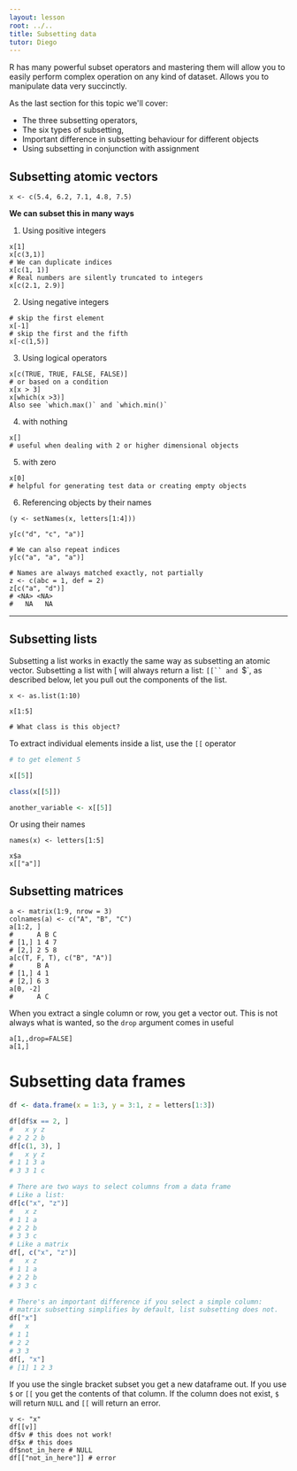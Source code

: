 ```yaml
---
layout: lesson
root: ../..
title: Subsetting data
tutor: Diego
---
```


R has many powerful subset operators and mastering them will allow you to easily perform complex operation on any kind of dataset. Allows you to manipulate data very succinctly.

As the last section for this topic we'll cover:

* The three subsetting operators,
* The six types of subsetting,
* Important difference in subsetting behaviour for different objects 
* Using subsetting in conjunction with assignment


## Subsetting atomic vectors

```
x <- c(5.4, 6.2, 7.1, 4.8, 7.5)  
```

**We can subset this in many ways**

1. Using positive integers

```
x[1]  
x[c(3,1)]  
# We can duplicate indices  
x[c(1, 1)]  
# Real numbers are silently truncated to integers  
x[c(2.1, 2.9)]  
```

2. Using negative integers

```
# skip the first element  
x[-1]  
# skip the first and the fifth  
x[-c(1,5)]  
```

3. Using logical operators

```
x[c(TRUE, TRUE, FALSE, FALSE)]
# or based on a condition
x[x > 3]
x[which(x >3)]
Also see `which.max()` and `which.min()`
```

4. with nothing

```
x[]
# useful when dealing with 2 or higher dimensional objects
```

5. with zero

```
x[0]
# helpful for generating test data or creating empty objects
```


6. Referencing objects by their names

```
(y <- setNames(x, letters[1:4]))

y[c("d", "c", "a")]

# We can also repeat indices
y[c("a", "a", "a")]

# Names are always matched exactly, not partially
z <- c(abc = 1, def = 2)
z[c("a", "d")]
# <NA> <NA> 
#   NA   NA
```

---

## Subsetting lists

Subsetting a list works in exactly the same way as subsetting an atomic vector. Subsetting a list with [ will always return a list: `[[`` and `$`, as described below, let you pull out the components of the list.

```
x <- as.list(1:10)

x[1:5]

# What class is this object?
```

To extract individual elements inside a list, use the `[[` operator

```r
# to get element 5

x[[5]]

class(x[[5]])

another_variable <- x[[5]]

```

Or using their names

```
names(x) <- letters[1:5]

x$a
x[["a"]]
```

## Subsetting matrices

```
a <- matrix(1:9, nrow = 3)
colnames(a) <- c("A", "B", "C")
a[1:2, ]
#      A B C
# [1,] 1 4 7
# [2,] 2 5 8
a[c(T, F, T), c("B", "A")]
#      B A
# [1,] 4 1
# [2,] 6 3
a[0, -2]
#      A C
```

When you extract a single column or row, you get a vector out.  This is not always what is wanted, so the `drop` argument comes in useful

```
a[1,,drop=FALSE]
a[1,]
```

# Subsetting data frames

```r
df <- data.frame(x = 1:3, y = 3:1, z = letters[1:3])

df[df$x == 2, ]
#   x y z
# 2 2 2 b
df[c(1, 3), ]
#   x y z
# 1 1 3 a
# 3 3 1 c

# There are two ways to select columns from a data frame
# Like a list:
df[c("x", "z")]
#   x z
# 1 1 a
# 2 2 b
# 3 3 c
# Like a matrix
df[, c("x", "z")]
#   x z
# 1 1 a
# 2 2 b
# 3 3 c

# There's an important difference if you select a simple column:
# matrix subsetting simplifies by default, list subsetting does not.
df["x"]
#   x
# 1 1
# 2 2
# 3 3
df[, "x"]
# [1] 1 2 3
```

If you use the single bracket subset you get a new dataframe out.  If you use `$` or `[[` you get the contents of that column.  If the column does not exist, `$` will return `NULL` and `[[` will return an error.

```
v <- "x"
df[[v]]
df$v # this does not work!
df$x # this does
df$not_in_here # NULL
df[["not_in_here"]] # error
```
